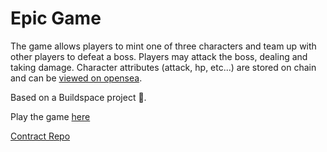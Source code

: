 # Epic Game
The game allows players to mint one of three characters and team up with other players to defeat a boss. Players may attack the boss, dealing and taking damage. Character attributes (attack, hp, etc...) are stored on chain and can be [viewed on opensea](https://testnets.opensea.io/assets/0xf2f7af84730d54ebf3bee12b18a5a410ee55ba1c/2).

Based on a Buildspace project 🦄.

Play the game [here](https://nft-game-starter-project.devlyn37.repl.co)

[Contract Repo](https://github.com/devlyn37/epic-game)
